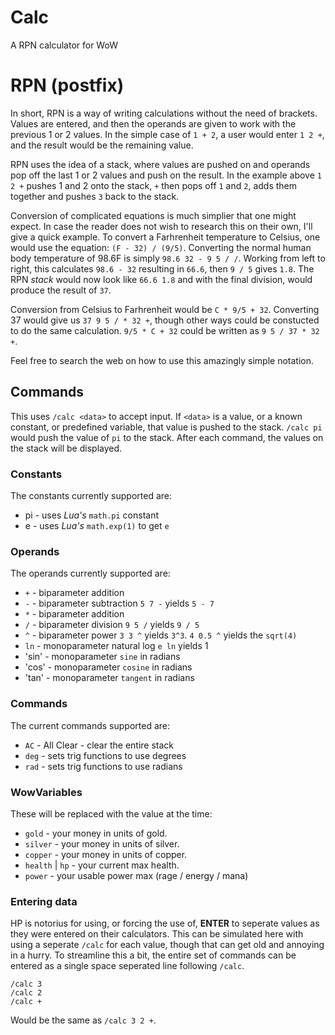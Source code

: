 # Calc
A RPN calculator for WoW

# RPN (postfix)
In short, RPN is a way of writing calculations without the need of brackets.
Values are entered, and then the operands are given to work with the previous 1 or 2 values.
In the simple case of `1 + 2`, a user would enter `1 2 +`, and the result would be the remaining value.

RPN uses the idea of a stack, where values are pushed on and operands pop off the last 1 or 2 values and push on the result.
In the example above `1 2 +` pushes 1 and 2 onto the stack, `+` then pops off `1` and `2`, adds them together and pushes `3` back to the stack.

Conversion of complicated equations is much simplier that one might expect.
In case the reader does not wish to research this on their own, I'll give a quick example.
To convert a Farhrenheit temperature to Celsius, one would use the equation: `(F - 32) / (9/5)`.
Converting the normal human body temperature of 98.6F is simply `98.6 32 - 9 5 / /`.
Working from left to right, this calculates `98.6 - 32` resulting in `66.6`, then `9 / 5` gives `1.8`.
The RPN *stack* would now look like `66.6 1.8` and with the final division, would produce the result of `37`.

Conversion from Celsius to Farhrenheit would be `C * 9/5 + 32`.
Converting 37 would give us `37 9 5 / * 32 +`, though other ways could be constucted to do the same calculation.
`9/5 * C + 32` could be written as `9 5 / 37 * 32 +`.

Feel free to search the web on how to use this amazingly simple notation.

## Commands
This uses `/calc <data>` to accept input.
If `<data>` is a value, or a known constant, or predefined variable, that value is pushed to the stack.
`/calc pi` would push the value of `pi` to the stack.
After each command, the values on the stack will be displayed.

### Constants
The constants currently supported are:
* pi - uses *Lua's* `math.pi` constant
* e - uses *Lua's* `math.exp(1)` to get `e`

### Operands
The operands currently supported are:
* `+` - biparameter addition
* `-` - biparameter subtraction `5 7 -` yields `5 - 7`
* `*` - biparameter addition
* `/` - biparameter division `9 5 /` yields `9 / 5`
* `^` - biparameter power `3 3 ^` yields `3^3`. `4 0.5 ^` yields the `sqrt(4)`
* `ln` - monoparameter natural log `e ln` yields 1
* 'sin' - monoparameter `sine` in radians
* 'cos' - monoparameter `cosine` in radians
* 'tan' - monoparameter `tangent` in radians

### Commands
The current commands supported are:
* `AC` - All Clear - clear the entire stack
* `deg` - sets trig functions to use degrees
* `rad` - sets trig functions to use radians

### WowVariables
These will be replaced with the value at the time:
* `gold` - your money in units of gold.
* `silver` - your money in units of silver.
* `copper` - your money in units of copper.
* `health` | `hp` - your current max health.
* `power` - your usable power max (rage / energy / mana)

### Entering data
HP is notorius for using, or forcing the use of, **ENTER** to seperate values as they were entered on their calculators.
This can be simulated here with using a seperate `/calc` for each value, though that can get old and annoying in a hurry.
To streamline this a bit, the entire set of commands can be entered as a single space seperated line following `/calc`.

    /calc 3
    /calc 2
    /calc +
Would be the same as `/calc 3 2 +`.
